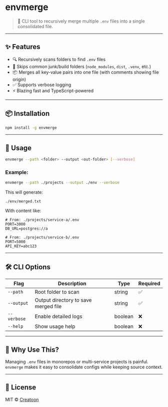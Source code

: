# envmerge

> 🔧 CLI tool to recursively merge multiple `.env` files into a single consolidated file.

---

## ✨ Features

- 🔍 Recursively scans folders to find `.env` files
- 🧠 Skips common junk/build folders (`node_modules`, `dist`, `.venv`, etc.)
- 📦 Merges all key-value pairs into one file (with comments showing file origin)
- ✅ Supports verbose logging
- ⚡️ Blazing fast and TypeScript-powered

---

## 📦 Installation

```bash
npm install -g envmerge
```

---

## 🚀 Usage

```bash
envmerge --path <folder> --output <out-folder> [--verbose]
```

### Example:

```bash
envmerge --path ./projects --output ./env --verbose
```

This will generate:

```
./env/merged.txt
```

With content like:

```env
# From: ./projects/service-a/.env
PORT=3000
DB_URL=postgres://a

# From: ./projects/service-b/.env
PORT=5000
API_KEY=abc123
```

---

## 🛠 CLI Options

| Flag        | Description                          | Type    | Required |
| ----------- | ------------------------------------ | ------- | -------- |
| `--path`    | Root folder to scan                  | string  | ✅       |
| `--output`  | Output directory to save merged file | string  | ✅       |
| `--verbose` | Enable detailed logs                 | boolean | ❌       |
| `--help`    | Show usage help                      | boolean | ❌       |

---

## 🧠 Why Use This?

Managing `.env` files in monorepos or multi-service projects is painful.  
`envmerge` makes it easy to consolidate configs while keeping source context.

---

## 📄 License

MIT © [Creatoon](https://github.com/Creatoon)
